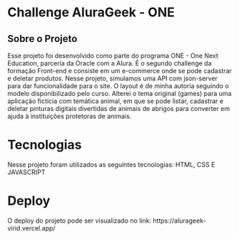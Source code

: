 <h1>Challenge AluraGeek - ONE</h1>
<h2>Sobre o Projeto</h2>
<p> 
Esse projeto foi desenvolvido como parte do programa ONE - One Next Education, parceria da Oracle com a Alura.
É o segundo challenge da formação Front-end e consiste em um e-commerce onde se pode cadastrar e deletar produtos.
Nesse projeto, simulamos uma API com json-server para dar funcionalidade para o site. O layout é de minha autoria seguindo o modelo disponibilizado pelo curso. 
Alterei o tema original (games) para uma aplicação fictícia com temática animal, em que se pode listar, cadastrar e deletar pinturas digitais divertidas de animais de abrigos para converter em ajuda à instituições protetoras de animais.
</p>

<h1>Tecnologias</h1>
<p>Nesse projeto foram utilizados as seguintes tecnologias: HTML, CSS E JAVASCRIPT</p>

<h1>Deploy</h1>
<P>O deploy do projeto pode ser visualizado no link: https://alurageek-virid.vercel.app/ </P>
